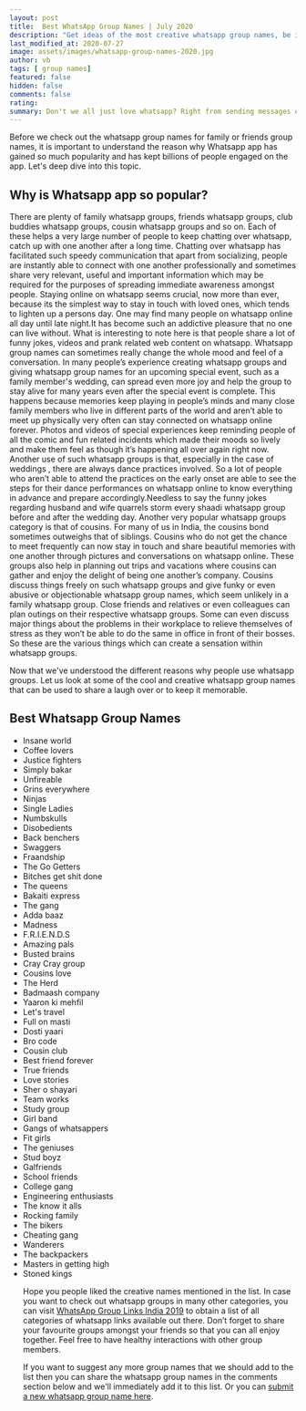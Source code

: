 ```yaml
---
layout: post
title:  Best WhatsApp Group Names | July 2020
description: "Get ideas of the most creative whatsapp group names, be it friend group names, family group name or name of teams. You can find it all here."
last_modified_at: 2020-07-27
image: assets/images/whatsapp-group-names-2020.jpg
author: vb
tags: [ group names]
featured: false
hidden: false
comments: false
rating:
summary: Don't we all just love whatsapp? Right from sending messages every chance we get to watching, liking and commenting on somebody’s whatsapp status. A new trend has also been that of creating whatsapp groups. Therefore, we realized that many of you would be interested in looking for creative group names ideas. This post is written to help you with just that. Many a times people get addicted to some quote or are intrigued and appreciate a picture that has come up on their friend's whatsapp status. This is a very common behaviour amongst whatsapp users. Continuous engagement on whatsapp through individual or group chats has become the norm. As a result, more and more of you are are looking for group names for friends, or family group names since whatsapp alone has become one big time pass and entertainment that makes you all happy. Find a list of all possible creative names right here. So go on ahead and read away.
---
```


Before we check out the whatsapp group names for family or friends group names, it is important to understand the reason why Whatsapp app has gained so much popularity and has kept billions of people engaged on the app. Let's deep dive into this topic.

## Why is Whatsapp app so popular?

There are plenty of family whatsapp groups, friends whatsapp groups, club buddies whatsapp groups, cousin whatsapp groups and so on. Each of these helps a very large number of people to keep chatting over whatsapp, catch up with one another after a long time. Chatting over whatsapp has facilitated such speedy communication that apart from socializing, people are instantly able to connect with one another professionally and sometimes share very relevant, useful and important information which may be required for the purposes of spreading immediate awareness amongst people. Staying online on whatsapp seems crucial, now more than ever, because its the simplest way to stay in touch with loved ones, which tends to lighten up a persons day. One may find many people on whatsapp online all day until late night.It has become such an addictive pleasure that no one can live without. What is interesting to note here is that people share a lot of funny jokes, videos and prank related web content on whatsapp. Whatsapp group names can sometimes really change the whole mood and feel of a conversation. In many people’s experience creating whatsapp groups and giving whatsapp group names for an upcoming special event, such as a family member's wedding, can spread even more joy and help the group to stay alive for many years even after the special event is complete. This happens because memories keep playing in people’s minds and many close family members who live in different parts of the world and aren’t able to meet up physically very often can stay connected on whatsapp online forever. Photos and videos of special experiences keep reminding people of all the comic and fun related incidents which made their moods so lively and make them feel as though it’s happening all over again right now. Another use of such whatsapp groups is that, especially in the case of weddings , there are always dance practices involved. So a lot of people who aren’t able to attend the practices on the early onset are able to see the steps for their dance performances on whatsapp online to know everything in advance and prepare accordingly.Needless to say the funny jokes regarding husband and wife quarrels storm every shaadi whatsapp group before and after the wedding day. Another very popular whatsapp groups category is that of cousins. For many of us in India, the cousins bond sometimes outweighs that of siblings. Cousins who do not get the chance to meet frequently can now stay in touch and share beautiful memories with one another through pictures and conversations on whatsapp online. These groups also help in planning out trips and vacations where cousins can gather and enjoy the delight of being one another’s company. Cousins discuss things freely on such whatsapp groups and give funky or even abusive or objectionable whatsapp group names, which seem unlikely in a family whatsapp group. Close friends and relatives or even colleagues can plan outings on their respective whatsapp groups. Some can even discuss major things about the problems in their workplace to relieve themselves of stress as they won’t be able to do the same in office in front of their bosses. So these are the various things which can create a sensation within whatsapp groups.

Now that we've understood the different reasons why people use whatsapp groups. Let us look at some of the cool and creative whatsapp group names that can be used to share a laugh over or to keep it memorable.


## Best Whatsapp Group Names

<ul><li>Insane world</li>
<li>Coffee lovers</li>
<li>Justice fighters</li>
<li>Simply bakar</li>
<li>Unfireable</li>
<li>Grins everywhere</li>
<li>Ninjas</li>
<li>Single Ladies</li>
<li>Numbskulls</li>
<li>Disobedients</li>
<li>Back benchers</li>
<li>Swaggers</li>
<li>Fraandship</li>
<li>The Go Getters</li>
<li>Bitches get shit done</li>
<li>The queens</li>
<li>Bakaiti express</li>
<li>The gang</li>
<li>Adda baaz</li>
<li>Madness</li>
<li>F.R.I.E.N.D.S</li>
<li>Amazing pals</li>
<li>Busted brains</li>
<li>Cray Cray group</li>
<li>Cousins love</li>
<li>The Herd</li>
<li>Badmaash company</li>
<li>Yaaron ki mehfil</li>
<li>Let's travel</li>
<li>Full on masti</li>
<li>Dosti yaari</li>
<li>Bro code</li>
<li>Cousin club</li>
<li>Best friend forever</li>
<li>True friends</li>
<li>Love stories</li>
<li>Sher o shayari</li>
<li>Team works</li>
<li>Study group</li>
<li>Girl band</li>
<li>Gangs of whatsappers</li>
<li>Fit girls</li>
<li>The geniuses</li>
<li>Stud boyz</li>
<li>Galfriends</li>
<li>School friends</li>
<li>College gang</li>
<li>Engineering enthusiasts</li>
<li>The know it alls</li>
<li>Rocking family</li>
<li>The bikers</li>
<li>Cheating gang</li>
<li>Wanderers</li>
<li>The backpackers</li>
<li>Masters in getting high</li>
<li>Stoned kings</li>

Hope you people liked the creative names mentioned in the list. In case you want to check out whatsapp groups in many other categories, you can visit <a href="{{site.baseurl}}/whatsapp-group-links">WhatsApp Group Links India 2019</a>  to obtain a list of all categories of whatsapp links available out there. Don’t forget to share your favourite groups amongst your friends so that you can all enjoy together. Feel free to have healthy interactions with other group members.

If you want to suggest any more group names that we should add to the list then you can share the whatsapp group names in the comments section below and we'll immediately add it to this list. Or you can <a href="{{ site.baseurl}}/submit-whatsapp-group">submit a new whatsapp group name here</a>.

<br/>
